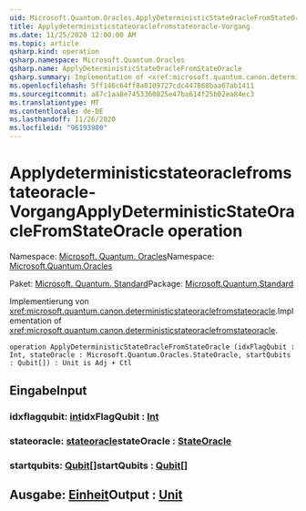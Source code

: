 ```yaml
---
uid: Microsoft.Quantum.Oracles.ApplyDeterministicStateOracleFromStateOracle
title: Applydeterministicstateoraclefromstateoracle-Vorgang
ms.date: 11/25/2020 12:00:00 AM
ms.topic: article
qsharp.kind: operation
qsharp.namespace: Microsoft.Quantum.Oracles
qsharp.name: ApplyDeterministicStateOracleFromStateOracle
qsharp.summary: Implementation of <xref:microsoft.quantum.canon.deterministicstateoraclefromstateoracle>.
ms.openlocfilehash: 5ff146c64ff8a0109727cdc447868baa67ab1411
ms.sourcegitcommit: a87c1aa8e7453360025e47ba614f25b02ea84ec3
ms.translationtype: MT
ms.contentlocale: de-DE
ms.lasthandoff: 11/26/2020
ms.locfileid: "96193980"
---
```

# <a name="applydeterministicstateoraclefromstateoracle-operation"></a><span data-ttu-id="3315b-102">Applydeterministicstateoraclefromstateoracle-Vorgang</span><span class="sxs-lookup"><span data-stu-id="3315b-102">ApplyDeterministicStateOracleFromStateOracle operation</span></span>

<span data-ttu-id="3315b-103">Namespace: [Microsoft. Quantum. Oracles](xref:Microsoft.Quantum.Oracles)</span><span class="sxs-lookup"><span data-stu-id="3315b-103">Namespace: [Microsoft.Quantum.Oracles](xref:Microsoft.Quantum.Oracles)</span></span>

<span data-ttu-id="3315b-104">Paket: [Microsoft. Quantum. Standard](https://nuget.org/packages/Microsoft.Quantum.Standard)</span><span class="sxs-lookup"><span data-stu-id="3315b-104">Package: [Microsoft.Quantum.Standard](https://nuget.org/packages/Microsoft.Quantum.Standard)</span></span>


<span data-ttu-id="3315b-105">Implementierung von <xref:microsoft.quantum.canon.deterministicstateoraclefromstateoracle>.</span><span class="sxs-lookup"><span data-stu-id="3315b-105">Implementation of <xref:microsoft.quantum.canon.deterministicstateoraclefromstateoracle>.</span></span>

```qsharp
operation ApplyDeterministicStateOracleFromStateOracle (idxFlagQubit : Int, stateOracle : Microsoft.Quantum.Oracles.StateOracle, startQubits : Qubit[]) : Unit is Adj + Ctl
```


## <a name="input"></a><span data-ttu-id="3315b-106">Eingabe</span><span class="sxs-lookup"><span data-stu-id="3315b-106">Input</span></span>

### <a name="idxflagqubit--int"></a><span data-ttu-id="3315b-107">idxflagqubit: [int](xref:microsoft.quantum.lang-ref.int)</span><span class="sxs-lookup"><span data-stu-id="3315b-107">idxFlagQubit : [Int](xref:microsoft.quantum.lang-ref.int)</span></span>




### <a name="stateoracle--stateoracle"></a><span data-ttu-id="3315b-108">stateoracle: [stateoracle](xref:Microsoft.Quantum.Oracles.StateOracle)</span><span class="sxs-lookup"><span data-stu-id="3315b-108">stateOracle : [StateOracle](xref:Microsoft.Quantum.Oracles.StateOracle)</span></span>




### <a name="startqubits--qubit"></a><span data-ttu-id="3315b-109">startqubits: [Qubit](xref:microsoft.quantum.lang-ref.qubit)[]</span><span class="sxs-lookup"><span data-stu-id="3315b-109">startQubits : [Qubit](xref:microsoft.quantum.lang-ref.qubit)[]</span></span>





## <a name="output--unit"></a><span data-ttu-id="3315b-110">Ausgabe: [Einheit](xref:microsoft.quantum.lang-ref.unit)</span><span class="sxs-lookup"><span data-stu-id="3315b-110">Output : [Unit](xref:microsoft.quantum.lang-ref.unit)</span></span>

